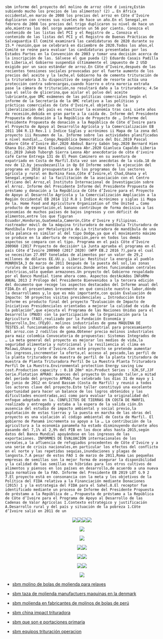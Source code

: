 
```
sbm informe del proyecto del molino de arroz côte d ivoire¿Están subiendo mucho los precios de los alimentos? (2) … En África occidental,en marzo de 2008 los precios del arroz en Côte d’Ivoire duplicaron con creces sus niveles de hace un año.En el Senegal,en febrero de 2008 los precios del trigo duplicaron su nivel de hace un año,mientras los del sorgo aumentaron un 56 por ciento. Conozca el contenido de las listas del PCI y el Registro de … Conozca el contenido de las listas del PCI y el Registro de Buenas Prácticas de Salvaguardia El Comité examinará las candidaturas de 2020 durante su 15.ª reunión,que se celebrará en diciembre de 2020.Todos los años,el Comité se reúne para evaluar las candidaturas presentadas por los Estados Partes en la Convención de 2003 y tomar una decisión acerca de la inscripción de las. Sálvese el que pueda (2) Eduardo Casais Padilla En Liberia,el Gobierno suspendió últimamente el impuesto de 2 USD exigido por un saco estándar de arroz.En Côte d’Ivoire,después de las recientes tensiones sociales provocadas por el fuerte aumento de los precios del aceite y la leche,el Gobierno ha de cemento trituración de la trituradora 3.Su dispositivo de seguridad de resorte actúa una protección contra sobrecargas,cuando hierro o otra mareria extraña pase la cámara de trituración,no resultará daño a la trituradora; 4.Se usa el sello de glicerina,que aislar el polvo del aceite lubricante,que OMC exámenes de las políticas comerciales Según el informe de la Secretaría de la OMC relativo a las políticas y prácticas comerciales de Cote d'Ivoire,el objetivo de la liberalización del país es reactivar la economía tras casi siete años de recesión,debida en gran parte a la caída de. Informe del Presidente Propuesta de donación a la República de Proyecto de … Informe del Presidente Propuesta de donación a la República de Côte d’Ivoire para el Proyecto de Apoyo al Desarrollo Agrícola y la Comercialización EB 2011 104 R.13 Rev.1 i Índice Siglas y acrónimos ii Mapa de la zona del proyecto iii Resumen de la. Informe sobre las actividades planificadas a nivel mundial,… Congo,República Democrática del Dic.2019 Pascal Kabore Côte d’Ivoire Abr.2020 Abdoul Barry Gabón Sep.2020 Bernard Hien Ghana Dic.2019 Hani Elsadani Guinea Abr.2020 Gianluca Capaldo Liberia Dic.2019 Jakob Tuborgh Sierra Leona Abr anecdotario de côte d'ivoire café Carne Entrega 131 de El Peon Caminero en su aventura de expatriado en Costa de Marfil.Esta vez son anecdotas de la vida.18 de nov de 12.by jesusbezanilla in Op Ed Informe sobre la ejecución del programa en 2018 presupuestaria de los programas de los sectores agrícola y rural en Burkina Faso,Côte d’Ivoire,el Chad,Ghana y el Senegal.ejemplo: a) la facilitación de la asociación con el Centro Africano del Arroz,el Instituto Internacional de Investigación sobre el Arroz. Informe del Presidente Informe del Presidente Propuesta de préstamo y donación a la República de Côte d’Ivoire para el Proyecto de Apoyo al Desarrollo Agrícola y la Comercialización Ampliación a la Región Occidental EB 2014 112 R.8 i Índice Acrónimos y siglas ii Mapa de la. Home Food and Agriculture Organization of the United … Como producto de exportación,el banano contribuye de forma decisiva a las economías de muchos países de bajos ingresos y con déficit de alimentos,entre los que figuran Ecuador,Honduras,Guatemala,Camerún,Côte d'Ivoire y Filipinas. rastreador móvil de la máquina trituradora de mandíbula Trituradora de Mandíbula Foro por Metalurgista de.La trituradora de mandíbula de una sola palanca es similar al del tipo Dodge,ya que el movimiento máximo se produce en la abertura de recepción,pero en todos los demás aspectos se compara con el tipo. Programa en el país Côte d’Ivoire 200960 (2017 Proyecto de decisión* La Junta aprueba el programa en el país Côte d’Ivoire 200960 (2017 2020) (WFP EB.2 2016 7),para el cual se necesitan 27.097 toneladas de alimentos por un valor de 29,2 millones de dólares EE.UU.y. Liberia: Restituir la energía al pueblo MONROVIA,3 de marzo de 2011 Después de la puesta del sol,las zonas rurales de Liberia quedan a oscuras.Donde antes funcionaban centrales eléctricas,sólo quedan armazones.Un proyecto del Gobierno respaldado por el Banco Mundial tiene ahora como. Aspectos destAcAdos INFoRMe ANUAL 2013 2 Prólogo del Presidente Bienvenidos a la tercera edición del documento que recoge los aspectos destacados del Informe anual del FIDA.En él presentamos brevemente en qué consiste nuestra labor,dónde la desarrollamos y,lo que es más importante,con quién Evaluación de Impacto: 50 proyectos visitas presidenciales … Introducción Este informe es producto final del proyecto “Evaluación de Impacto de Iniciativas Presidenciales orientadas a mejorar la calidad de vida de la población”,que ejecuta el Programa de las Naciones Unidas para el Desarrollo (PNUD) con la participación de la Organización para la Agricultura (FAO),realizado por la Fundación Economía y Desarrollo,Inc.(FEyD). molinos industriales de goma MÁQUINA DE TESTES.al funcionamiento de un molino industrial para procesamiento del arroz.con 2 rodillos de goma.Obtener precio molinos industriales para maiz colombia Convocatoria de propuestas: Sistemas Integrados de … La meta general del proyecto es mejorar los medios de vida,la seguridad alimentaria y nutricional y la resiliencia al clima en Malawi,Ghana y Cote d'Ivoire.Con este proyecto se pretende aumentar los ingresos,incrementar la oferta,el acceso al pescado,las perfil de la planta trituradora de muestra de perfil de la planta trituradora de muestra de Planta Trituradora Perfil De La Muestra Planta Trituradora Perfil De La Muestra.Environmental protection Energy saving Low cost.Production capacity : 0.18 20m³ min.Product Series : XJK,SF,JJF Serie.Flotation APRAO: Avances del proyecto Un segundo taller,a mitad del período del proyecto APRAO,fue celebrado los días 31 de mayo y 1 de junio de 2012 en Grand Bassam (Costa de Marfil) y reunió a todos los actores clave del proyecto.Este taller constituyó una excelente oportunidad para hacer un balance de los logros obtenidos y las dificultades encontradas,así como para evaluar la originalidad del enfoque adoptado en la. CONFLICTOS DE TIERRAS EN COSTA DE MARFIL realizado y entregado y estaba a la espera de la valida ción.En ausencia del estudio de impacto ambiental y social previo,la explotación de estas tierras y la puesta en marcha de las obras del proyecto es una violación al código ambiental de Costa de Marfil. El gobierno de Panamá incrementa su apoyo a la … La contribución de la agricultura a la economía panameña ha estado disminuyendo durante años pasando del 7,1% al 2,9% del PIB en los doce años hasta 2015,según datos del Banco Mundial apoyándose en los ingresos de las exportaciones. INFORMES DE EVALUACIÓN internacionales de los cereales,a la afluencia de refugiados procedentes de Côte d'Ivoire y a una serie de crisis nacionales,en particular los efectos del conflicto en el norte y las repetidas sequías,inundaciones y plagas de langosta.7.A pesar de estos FAO 1 de marzo de 2011,Roma Las pequeñas empresas de semillas son la mejor forma de asegurar la disponibilidad y la calidad de las semillas no híbridas para los otros cultivos de alimentos y piensos en los países en desarrollo,de acuerdo a una nueva guía normativa de la FAO. Informe del Presidente EB 2019 LOT G.9 2 7.El proyecto está en consonancia con la meta y los objetivos de la Política del FIDA relativa a la Financiación mediante Donaciones (2015) 1 y la estrategia del FIDA para el Sahel.8.El receptor fue identificado mediante un proceso de Informe del Presidente Propuesta de préstamo a la República de … Propuesta de préstamo a la República de Côte d’Ivoire para el Programa de Apoyo al Desarrollo de las Cadenas de Valor Agrícolas I.Contexto estratégico y justificación A.Desarrollo rural y del país y situación de la pobreza 1.Côte d’Ivoire salió en 2011 de un 
```

<div align="center">

<a href="https://es-mill.shibang-china.com/github&k=sbm+informe+del+proyecto+del+molino+de+arroz+c%C3%B4te+d+ivoire"><img src="https://static.shibang-china.com/es/mill/index.jpg"></a><a href="https://es-mill.shibang-china.com/materials.htmlgithub&k=sbm+informe+del+proyecto+del+molino+de+arroz+c%C3%B4te+d+ivoire"><img src="https://static.shibang-china.com/es/mill/materials.jpg"></a><a href="https://es-mill.shibang-china.com/about.htmlgithub&k=sbm+informe+del+proyecto+del+molino+de+arroz+c%C3%B4te+d+ivoire"><img src="https://static.shibang-china.com/es/mill/about.jpg"></a><a href="https://es-mill.shibang-china.com/contact.htmlgithub&k=sbm+informe+del+proyecto+del+molino+de+arroz+c%C3%B4te+d+ivoire"><img src="https://static.shibang-china.com/es/mill/contact.jpg"></a>

<a href="https://es-mill.shibang-china.com/github&k=sbm+informe+del+proyecto+del+molino+de+arroz+c%C3%B4te+d+ivoire"><img src="https://static.shibang-china.com/es/mill/banner.jpg"></a>

<a href="https://swt.shibang-china.com/github&k=sbm+informe+del+proyecto+del+molino+de+arroz+c%C3%B4te+d+ivoire"><img src="https://static.shibang-china.com/es/mill/chat.jpg"></a>

<a href="https://es-mill.shibang-china.com/products/vertical-roller-mill.htmlgithub&k=sbm+informe+del+proyecto+del+molino+de+arroz+c%C3%B4te+d+ivoire"><img src="https://static.shibang-china.com/es/mill/vertical.jpg"></a><a href="https://es-mill.shibang-china.com/products/raymond-mill.htmlgithub&k=sbm+informe+del+proyecto+del+molino+de+arroz+c%C3%B4te+d+ivoire"><img src="https://static.shibang-china.com/es/mill/raymond.jpg"></a>

<a href="https://es-mill.shibang-china.com/products/ultrafine-grinding-mill.htmlgithub&k=sbm+informe+del+proyecto+del+molino+de+arroz+c%C3%B4te+d+ivoire"><img src="https://static.shibang-china.com/es/mill/ultrafine.jpg"></a><a href="https://es-mill.shibang-china.com/products/trapezium-grinding-mill.htmlgithub&k=sbm+informe+del+proyecto+del+molino+de+arroz+c%C3%B4te+d+ivoire"><img src="https://static.shibang-china.com/es/mill/trapezium.jpg"></a>

<a href="https://es-mill.shibang-china.com/products/ball-mill.htmlgithub&k=sbm+informe+del+proyecto+del+molino+de+arroz+c%C3%B4te+d+ivoire"><img src="https://static.shibang-china.com/es/mill/ball.jpg"></a><a href="https://es-mill.shibang-china.com/products/hammer-mill.htmlgithub&k=sbm+informe+del+proyecto+del+molino+de+arroz+c%C3%B4te+d+ivoire"><img src="https://static.shibang-china.com/es/mill/hammer.jpg"></a>

<a href="https://swt.shibang-china.com/github&k=sbm+informe+del+proyecto+del+molino+de+arroz+c%C3%B4te+d+ivoire"><img src="https://static.shibang-china.com/es/mill/case.jpg"></a>

</div>


* [sbm molino de bolas de molienda para relaves](sbm%20molino%20de%20bolas%20de%20molienda%20para%20relaves.md)

* [sbm taza de molienda manufactuers maquinas en la denmark](sbm%20taza%20de%20molienda%20manufactuers%20maquinas%20en%20la%20denmark.md)

* [sbm molienda en fabricantes de molinos de bolas de perú](sbm%20molienda%20en%20fabricantes%20de%20molinos%20de%20bolas%20de%20per%C3%BA.md)

* [sbm china impact trituradora](sbm%20china%20impact%20trituradora.md)

* [sbm que son e portaciones primaria](sbm%20que%20son%20e%20portaciones%20primaria.md)

* [sbm equipos trituración operacion](sbm%20equipos%20trituraci%C3%B3n%20operacion.md)